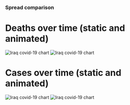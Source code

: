 ### Spread comparison 
# Deaths over time (static and animated)
![Iraq covid-19 chart](https://raw.githubusercontent.com/madlag/coronavirus_study/master/notebooks/graphs/2020-03-20/countries/Iraq/2020-03-20_Iraq_deaths.png "Iraq covid-19 chart")
![Iraq covid-19 chart](https://raw.githubusercontent.com/madlag/coronavirus_study/master/notebooks/graphs/2020-03-20/countries/Iraq/2020-03-20_Iraq_deaths.gif "Iraq covid-19 chart")

# Cases over time (static and animated)
![Iraq covid-19 chart](https://raw.githubusercontent.com/madlag/coronavirus_study/master/notebooks/graphs/2020-03-20/countries/Iraq/2020-03-20_Iraq_cases.png "Iraq covid-19 chart")
![Iraq covid-19 chart](https://raw.githubusercontent.com/madlag/coronavirus_study/master/notebooks/graphs/2020-03-20/countries/Iraq/2020-03-20_Iraq_cases.gif "Iraq covid-19 chart")